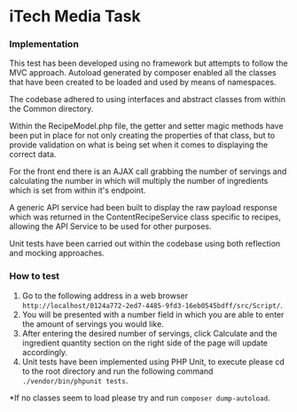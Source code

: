 iTech Media Task
===============================

### Implementation

This test has been developed using no framework but attempts to follow the MVC approach. Autoload generated by composer enabled all the classes that have been created to be loaded and used by means of namespaces. 

The codebase adhered to using interfaces and abstract classes from within the Common directory. 

Within the RecipeModel.php file, the getter and setter magic methods have been put in place for not only creating the properties of that class, but to provide validation on what is being set when it comes to displaying the correct data.

For the front end there is an AJAX call grabbing the number of servings and calculating the number in which will multiply the number of ingredients which is set from within it's endpoint.  

A generic API service had been built to display the raw payload response which was returned in the ContentRecipeService class specific to recipes, allowing the API Service to be used for other purposes.  

Unit tests have been carried out within the codebase using both reflection and mocking approaches.

### How to test

1. Go to the following address in a web browser `http://localhost/0124a772-2ed7-4485-9fd3-16eb0545bdff/src/Script/`.
2. You will be presented with a number field in which you are able to enter the amount of servings you would like.
3. After entering the desired number of servings, click Calculate and the ingredient quantity section on the right side of the page will update accordingly.  
4. Unit tests have been implemented using PHP Unit, to execute please cd to the root directory and run the following command `./vendor/bin/phpunit tests`.

*If no classes seem to load please try and run `composer dump-autoload`.  